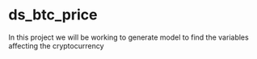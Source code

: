 # ds_btc_price
In this project we will be working to generate model to find the variables affecting the cryptocurrency
